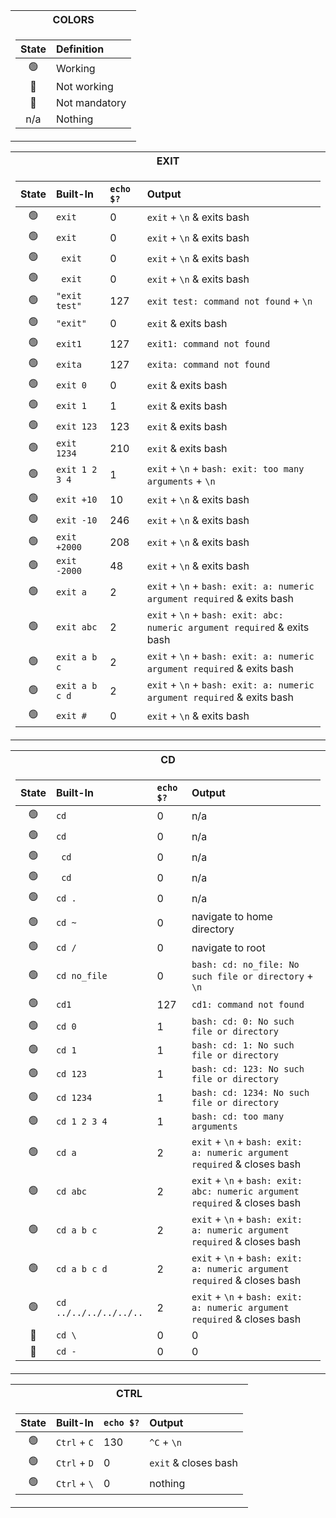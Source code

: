 <div align="center">
<table>
<tr><th>COLORS</th>
<tr><td>

| State | Definition |
| :---: | :--- |
| 🟢  | Working        |
| 🔴  | Not working    |
| 🔵  | Not mandatory  |
| n/a | Nothing        |

</td></tr> </table
</div>

<div align="center">
<table>
<tr><th>EXIT</th>
<tr><td>

| State | Built-In | `echo $?` | Output |
| :---: | :--- | :--- | :--- |
| 🟢 | `exit`          | 0        | `exit` + `\n` & exits bash                                                  |
| 🟢 | `exit `         | 0        | `exit` + `\n` & exits bash                                                  |
| 🟢 | ` exit`         | 0        | `exit` + `\n` & exits bash                                                  |
| 🟢 | `  exit  `      | 0        | `exit` + `\n` & exits bash                                                  |
| 🟢 | `"exit test"`   | 127	    | `exit test: command not found` + `\n`                                       |
| 🟢 | `"exit"`        | 0	      | `exit` & exits bash                                                  |
| 🟢 | `exit1`         | 127      | `exit1: command not found`                                                  |
| 🟢 | `exita`         | 127      | `exita: command not found`                                                  |
| 🟢 | `exit 0`        | 0        | `exit` & exits bash                                                         |
| 🟢 | `exit 1`        | 1        | `exit` & exits bash                                                         |
| 🟢 | `exit 123`      | 123	    | `exit` & exits bash                                                         |
| 🟢 | `exit 1234`     | 210      | `exit` & exits bash                                                         |
| 🟢 | `exit 1 2 3 4`  | 1	      | `exit` + `\n` + `bash: exit: too many arguments` + `\n`                     |
| 🟢 | `exit +10`      | 10	      | `exit` + `\n` & exits bash                                                  |
| 🟢 | `exit -10`      | 246	    | `exit` + `\n` & exits bash                                                  |
| 🟢 | `exit +2000`    | 208	    | `exit` + `\n` & exits bash                                                  |
| 🟢 | `exit -2000`    | 48	      | `exit` + `\n` & exits bash                                                  |
| 🟢 | `exit a`        | 2	      | `exit` + `\n` + `bash: exit: a: numeric argument required` & exits bash     |
| 🟢 | `exit abc`      | 2	      | `exit` + `\n` + `bash: exit: abc: numeric argument required` & exits bash   |
| 🟢 | `exit a b c`    | 2	      | `exit` + `\n` + `bash: exit: a: numeric argument required` & exits bash     |
| 🟢 | `exit a b c d`  | 2	      | `exit` + `\n` + `bash: exit: a: numeric argument required` & exits bash     |
| 🟢 | `exit #`        | 0	      | `exit` + `\n` & exits bash                                                  |

</td></tr> </table
</div>
  
<div align="center">
<table>
<tr><th>CD</th>
<tr><td>

| State | Built-In | `echo $?` | Output |
| :---: | :--- | :--- | :--- |
| 🟢 | `cd`                   | 0       | n/a                                                                        |
| 🟢 | `cd `                  | 0       | n/a                                                                        |
| 🟢 | ` cd`                  | 0       | n/a                                                                        |
| 🟢 | `  cd  `               | 0       | n/a                                                                        |
| 🟢 | `cd .`                 | 0       | n/a                                                                        |
| 🟢 | `cd ~`                 | 0       | navigate to home directory                                           |
| 🟢 | `cd /`                 | 0       | navigate to root                                                                           |
| 🟢 | `cd no_file`           | 0       | `bash: cd: no_file: No such file or directory` + `\n`                                                                            |
| 🟢 | `cd1`                  | 127       | `cd1: command not found`                           |
| 🟢 | `cd 0`                 | 1       | `bash: cd: 0: No such file or directory`                                                        |
| 🟢 | `cd 1`                 | 1       | `bash: cd: 1: No such file or directory`                                                        |
| 🟢 | `cd 123`               | 1	    | `bash: cd: 123: No such file or directory`                                                        |
| 🟢 | `cd 1234`              | 1     | `bash: cd: 1234: No such file or directory`                                                         |
| 🟢 | `cd 1 2 3 4`           | 1	      | `bash: cd: too many arguments`       |
| 🟢 | `cd a`                 | 2	      | `exit` + `\n` + `bash: exit: a: numeric argument required` & closes bash    |
| 🟢 | `cd abc`               | 2	      | `exit` + `\n` + `bash: exit: abc: numeric argument required` & closes bash  |
| 🟢 | `cd a b c`             | 2	      | `exit` + `\n` + `bash: exit: a: numeric argument required` & closes bash    |
| 🟢 | `cd a b c d`           | 2	      | `exit` + `\n` + `bash: exit: a: numeric argument required` & closes bash    |
| 🟢 | `cd ../../../../../..` | 2	      | `exit` + `\n` + `bash: exit: a: numeric argument required` & closes bash    |
| 🔵 | `cd \`                 | 0       | 0                                                                           |
| 🔵 | `cd -`                 | 0       | 0                                                                           |

</td></tr> </table
</div>
    
<div align="center">
<table>
<tr><th>CTRL</th>
<tr><td>

| State | Built-In | `echo $?` | Output |
| :---: | :--- | :--- | :--- |
| 🟢 | `Ctrl` + `C`  | 130  | `^C` + `\n`           |
| 🟢 | `Ctrl` + `D`  | 0    | `exit` & closes bash  |
| 🟢 | `Ctrl` + `\`  | 0    | nothing               |

</td></tr> </table
</div>

